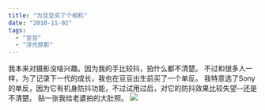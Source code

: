 ```yaml
---
title: "为豆豆买了个相机"
date: "2010-11-02"
tags: 
  - "豆豆"
  - "浮光掠影"
---
```


我本来对摄影没啥兴趣。因为我的手比较抖，拍什么都不清楚。 不过和很多人一样，为了记录下一代的成长，我也在豆豆出生前买了一个单反。 我特意选了Sony的单反，因为它有机身防抖功能，不过试用过后，对它的防抖效果比较失望--还是不清楚。 贴一张我给老婆拍的大肚照。 ![](http://ruanqizhen.wordpress.com/wp-content/uploads/2010/11/e61fa2a52f1a1dd3b9a81ebca2019a05.jpg?w=300)
